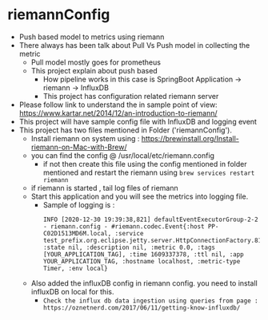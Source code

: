 # riemannConfig
* Push based model to metrics using riemann
* There always has been talk about Pull Vs Push model in collecting the metric
  * Pull model mostly goes for prometheus
  * This project explain about push based
    * How pipeline works in this case is SpringBoot Application -> riemann -> InfluxDB
    * This project has configuration related riemann server
* Please follow link to understand the in sample point of view: https://www.kartar.net/2014/12/an-introduction-to-riemann/     
* This project will have sample config file with InfluxDB and logging event
* This project has two files mentioned in Folder ('riemannConfig'). 
    * Install riemann on system using : https://brewinstall.org/Install-riemann-on-Mac-with-Brew/
    * you can find the config @ /usr/local/etc/riemann.config
        * if not then create this file using the config mentioned in folder mentioned and restart the riemann using
            ```brew services restart riemann```
    * if  riemann is started , tail log files of riemann
    * Start this application and you will see the metrics into logging file.
        * Sample of logging is :  
            ```
          INFO [2020-12-30 19:39:38,821] defaultEventExecutorGroup-2-2 - riemann.config - #riemann.codec.Event{:host PP-C02D1513MD6M.local, :service test_prefix.org.eclipse.jetty.server.HttpConnectionFactory.8186.connections.m15_rate, :state nil, :description nil, :metric 0.0, :tags [YOUR_APPLICATION_TAG], :time 1609337378, :ttl nil, :app YOUR_APPLICATION_TAG, :hostname localhost, :metric-type Timer, :env local}
            ```      
    * Also added the influxDB config in riemann config. you need to install influxDB on local for this.
        *   ```Check the influx db data ingestion using queries from page : https://oznetnerd.com/2017/06/11/getting-know-influxdb/```
        
             